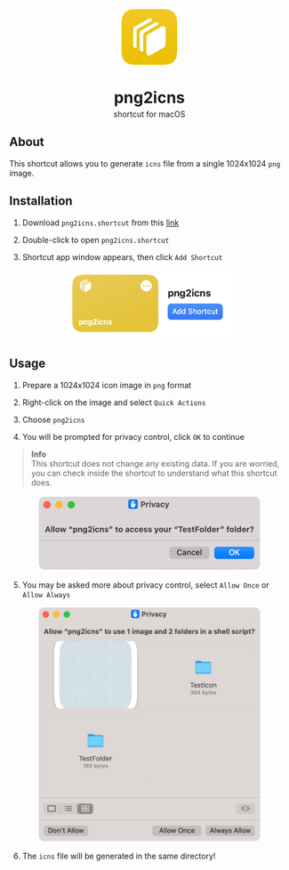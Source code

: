 <div align="center">
  <img src="imgs/icon.png" width="100px">
  <h1>png2icns</h1>
  <p style="margin-top: -15px;">shortcut for macOS</p>
</div>

## About
This shortcut allows you to generate `icns` file from a single 1024x1024 `png` image.

## Installation
1. Download `png2icns.shortcut` from this [link](png2icns.shortcut)

2. Double-click to open `png2icns.shortcut`

3. Shortcut app window appears, then click `Add Shortcut`  
<div align="center">
  <img src="imgs/screenshot1.png" width="300px">
</div>

## Usage
1. Prepare a 1024x1024 icon image in `png` format

2. Right-click on the image and select `Quick Actions`

3. Choose `png2icns`

4. You will be prompted for privacy control, click `OK` to continue  
> **Info**  
This shortcut does not change any existing data. If you are worried, you can check inside the shortcut to understand what this shortcut does.

<div align="center">
  <img src="imgs/screenshot2.png" width="400px">
</div>

5. You may be asked more about privacy control, select `Allow Once` or `Allow Always`  
<div align="center">
  <img src="imgs/screenshot3.png" width="400px">
</div>

6. The `icns` file will be generated in the same directory!